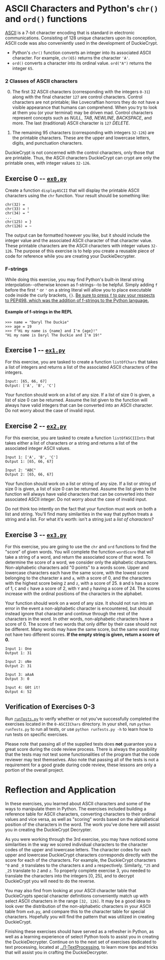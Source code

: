# ASCII Characters and Python's `chr()` and `ord()` functions

[ASCII](https://en.wikipedia.org/wiki/ASCII#Overview) is a 7-bit character
encoding that is standard in electronic communications.  Consisting of 128 unique
characters upon its conception, ASCII code was also conveniently used in the
development of DuckieCrypt. 

*   Python's `chr()` function converts an integer into its associated ASCII
    character.  For example, `chr(65)` returns the character `'A'`.
*   `ord()` converts a character into its ordinal value.  `ord("A")` returns
    the integer `65`.

### 2 Classes of ASCII characters

0.  The first 32 ASCII characters (corresponding with the integers `0-31`)
    along with the final character `127` are control characters.  Control
    characters are not printable; like Lovecraftian horrors they do not have a
    visible appearance that humans can comprehend.  When you try to look at
    them you (or your terminal) may be driven mad.  Control characters
    represent concepts such as *NULL*, *TAB*, *NEWLINE*, *BACKSPACE*, and more.
    The last (traditional) ASCII character is `127` *DELETE*.

1.  The remaining 95 characters (corresponding with integers `32-126`) are the
    printable characters.  These are the upper and lowercase letters, digits,
    and punctuation characters.

DuckieCrypt is not concerned with the control characters, only those that are
printable.  Thus, the ASCII characters DuckieCrypt can crypt are only the
printable ones, with integer values `32-126`.


## Exercise 0 -- [`ex0.py`](./ex0.py)

Create a function `displayASCII` that will display the printable ASCII
characters using the `chr` function. Your result should be something like:

```
chr(32) =  
chr(33) = !
chr(34) = "
...
chr(125) = }
chr(126) = ~
```

The output can be formatted however you like, but it should include the integer
value and the associated ASCII character of that character value. These
printable characters are the ASCII characters with integer values `32-126`. The
purpose of this exercise is to help you create a reusable piece of code for
reference while you are creating your DuckieDecrypter.

### F-strings
While doing this exercise, you may find Python's built-in literal string
interpolation--otherwise known as f-strings--to be helpful. Simply adding `f`
before the first `"` or `'` on a string literal will allow you to place
executable code inside the curly brackets, `{}`. [Be sure to press `f` to pay
your respects to PEP498, which was the addition of f-strings to the Python
language.](https://www.python.org/dev/peps/pep-0498/)

#### Example of f-strings in the REPL

```
>>> name = "Daryl The Duckie"
>>> age = 19
>>> f"Hi my name is {name} and I'm {age}!"
"Hi my name is Daryl The Duckie and I'm 19!"
```

## Exercise 1 -- [`ex1.py`](./ex1.py)

For this exercise, you are tasked to create a function `listOfChars` that takes
a list of integers and returns a list of the associated ASCII characters of the
integers.

```
Input: [65, 66, 67]
Output: ['A', 'B', 'C']
```

Your function should work on a list of any size. If a list of size 0 is given, a
list of size 0 can be returned. Assume the list given to the function will
always have valid integers that can be converted into an ASCII character. Do not
worry about the case of invalid input.


## Exercise 2 -- [`ex2.py`](./ex2.py)

For this exercise, you are tasked to create a function `listOfASCIIInts` that
takes either a list of characters *or* a string and returns a list of the
associated integer ASCII values.

```
Input 1: ['A', 'B', 'C']
Output 1: [65, 66, 67]

Input 2: "ABC"
Output 2: [65, 66, 67]
```

Your function should work on a list or string of any size. If a list or string
of size 0 is given, a list of size 0 can be returned. Assume the list given to
the function will always have valid characters that can be converted into their
associated ASCII integer. Do not worry about the case of invalid input.

Do not think too intently on the fact that your function must work on both a
list and string. You'll find many similarities in the way that python treats a
string and a list. For what it's worth: isn't a string just a *list of
characters?*

## Exercise 3 -- [`ex3.py`](./ex3.py)

For this exercise, you are going to use the `chr` and `ord` functions to find
the "score" of given words. You will complete the function `wordScore` that will
take a string of a word, and return the associated score of that word. To
determine the score of a word, we consider only the alphabetic characters.
Non-alphabetic characters add "0 points" to a words score. Upper and lowercase
characters each have the same score, with the lowest score belonging to the
character `A` and `a`, with a score of 0, and the characters with the highest
score being `Z` and `z`, with a score of 25. `B` and `b` has a score of 1, `C`
and `c` have a score of 2, with `Y` and `y` having a score of 24. The scores
increase with the ordinal positions of the characters in the alphabet.

Your function should work on a word of any size. It should not run into an error
in the event a non-alphabetic character is encountered, but should instead
ignore that character and continue through the rest of the characters in the
word. In other words, non-alphabetic characters have a score of 0. The score of
two words that only differ by their case should not be different. Many words may
have the same score, but the same word may not have two different scores. **If
the empty string is given, return a score of 0.**

```
Input 1: One
Output 1: 31

Input 2: oNe
Output 2: 31

Input 3: aAaA
Output 3: 0

Input 4: G0t it!
Output 4: 52
```


## Verification of Exercises 0-3

Run [`runTests.py`](./runTests.py) to verify whether or not you've successfully
completed the exercises located in the `0-ASCIIChars` directory. In your shell,
run `python runTests.py` to run all tests, or use `python runTests.py -h` to
learn how to run tests on specific exercises.

Please note that passing all of the supplied tests does **not** guarantee you a
great score during the code review process. There is always the possibility that
the tests may not test some functionalities of the program that the code
reviewer may test themselves. Also note that passing all of the tests is not a
requirement for a good grade during code review, these lessons are only a
portion of the overall project.


# Reflection and Application

In these exercises, you learned about ASCII characters and some of the ways to
manipulate them in Python. The exercises included building a reference table for
ASCII characters, converting characters to their ordinal values and vice versa,
as well as "scoring" words based on the alphabetical position of the characters
in the word. The work you've done here will assist you in creating the
DuckieCrypt Decrypter.

As you were working through the 3rd exercise, you may have noticed some
similarities in the way we scored individual characters to the character codes
of the upper and lowercase letters. The character codes for each upper and
lowercase DuckieCrypt characters corresponds directly with the score for each of
the characters. For example, the DuckieCrypt characters `^0` and `_0` translates
to the characters `A` and `a` respectively. Similarly, `^25` and `_25` translate
to `Z` and `z`. To properly complete exercise 3, you needed to translate the
characters into the integers [0, 25], and to decrypt DuckieCrypt you will need
to do the reverse.

You may also find from looking at your ASCII character table that DuckieCrypts
special character definitions conveniently match up with select ASCII characters
in the range `[32, 126]`. It may be a good idea to look over the distribution of
the non-alphabetic characters in your ASCII table from `ex0.py`, and compare
this to the character table for special characters. Hopefully you will find the
pattern that was utilized in creating DuckieCrypt.

Finishing these exercises should have served as a refresher in Python, as well
as a learning experience of select Python tools to assist you in creating the
DuckieDecrypter. Continue on to the next set of exercises dedicated to text
processing, located at [../1-TextProcessing](../1-TextProcessing), to learn more
tips and tricks that will assist you in crafting the DuckieDecrypter.
